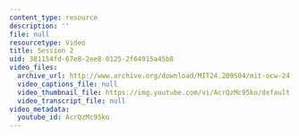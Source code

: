 ```yaml
---
content_type: resource
description: ''
file: null
resourcetype: Video
title: Session 2
uid: 381154fd-67e8-2ee8-0125-2f64915a45b8
video_files:
  archive_url: http://www.archive.org/download/MIT24.209S04/mit-ocw-24.209-singer-17feb2004-220k.mp4
  video_captions_file: null
  video_thumbnail_file: https://img.youtube.com/vi/AcrQzMc95ko/default.jpg
  video_transcript_file: null
video_metadata:
  youtube_id: AcrQzMc95ko
---
```

